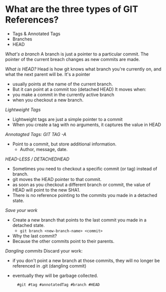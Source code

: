 # What are the three types of GIT References?

- Tags & Annotated Tags
- Branches
- HEAD

*What's a branch* 
A branch is just a pointer to a particular commit.
The pointer of the current breach changes as new commits are made.

*What is HEAD?* 
Head is how git knows what branch you're currently on, and what the next
parent will be.
It's a pointer
  - usually points at the name of the current branch.
  - But it can point at a commit too (detached HEAD)
It moves when:
  - you make a commit in the currently active branch
  - when you checkout a new branch.

*Lightweight Tags*
- Lightweight tags are just a simple pointer to a commit
- When you create a tag with no arguments, it captures the value in HEAD

*Annotagted Tags: GIT TAG -A*
- Point to a commit, but store additional information.
  - Author, message, date.

*HEAD-LESS / DETACHEDHEAD*
- Sometimes you need to checkout a specific commit (or tag) instead of
  branch.
- git moves the HEAD pointer to that commit.
- as soon as you checkout a different branch or commit, the value of
  HEAD will point to the new SHA1.
- There is no reference pointing to the commits you made in a detached
  state.

*Save your work*
- Create a new branch that points to the last commit you made in a
  detached state.
  - `git branch <new-branch-name> <commit>`
- Why the last commit?
- Because the other commits point to their parents.

*Dangling commits* 
Discard your work:
- if you don't point a new branch at those commits, they will no longer
  be referenced in .git (dangling commit)
- eventually they will be garbage collected.

        #git #tag #annotatedTag #branch #HEAD
